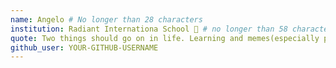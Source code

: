 ```yaml
---
name: Angelo # No longer than 28 characters
institution: Radiant Internationa School 🚩 # no longer than 58 characters
quote: Two things should go on in life. Learning and memes(especially pewdiepie) # no longer than 100 characters, avoid using quotes(") to guarantee the format remains the same.
github_user: YOUR-GITHUB-USERNAME
---
```

